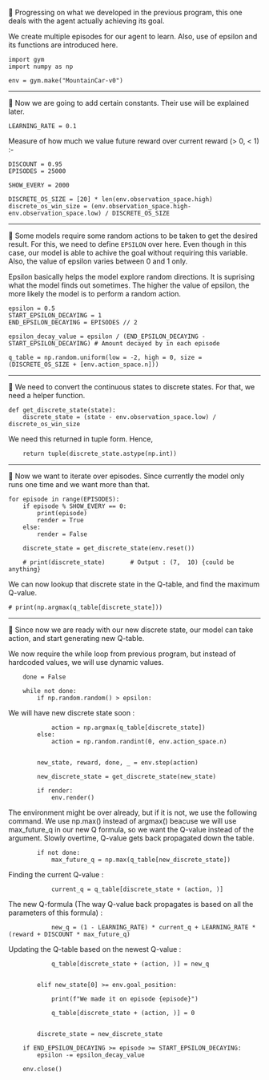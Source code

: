 💢 Progressing on what we developed in the previous program, this one deals with the 
agent actually achieving its goal. 

We create multiple episodes for our agent to learn. Also, use of epsilon and its functions
are introduced here.

    import gym
    import numpy as np

    env = gym.make("MountainCar-v0")

***
💢 Now we are going to add certain constants. Their use will be explained later.
    
    LEARNING_RATE = 0.1

Measure of how much we value future reward over current reward (> 0, < 1) :-

    DISCOUNT = 0.95    
    EPISODES = 25000

    SHOW_EVERY = 2000

    DISCRETE_OS_SIZE = [20] * len(env.observation_space.high)
    discrete_os_win_size = (env.observation_space.high-env.observation_space.low) / DISCRETE_OS_SIZE

***
💢 Some models require some random actions to be taken to get the desired result. For this, we need to define
`EPSILON` over here. Even though in this case, our model is able to achive the goal without requiring
this variable. Also, the value of epsilon varies between 0 and 1 only.

Epsilon basically helps the model explore random directions. It is suprising what the model finds
out sometimes. The higher the value of epsilon, the more likely the model is to perform a random action.

    epsilon = 0.5
    START_EPSILON_DECAYING = 1
    END_EPSILON_DECAYING = EPISODES // 2

    epsilon_decay_value = epsilon / (END_EPSILON_DECAYING - START_EPSILON_DECAYING) # Amount decayed by in each episode

    q_table = np.random.uniform(low = -2, high = 0, size = (DISCRETE_OS_SIZE + [env.action_space.n]))

***
💢 We need to convert the continuous states to discrete states. For that, we need a helper function.

    def get_discrete_state(state):
        discrete_state = (state - env.observation_space.low) / discrete_os_win_size
        
   We need this returned in tuple form. Hence, 
   
        return tuple(discrete_state.astype(np.int))

***
💢 Now we want to iterate over episodes. Since currently the model only runs one time
and we want more than that.

    for episode in range(EPISODES):
        if episode % SHOW_EVERY == 0:
            print(episode)
            render = True
        else:
            render = False

        discrete_state = get_discrete_state(env.reset())

        # print(discrete_state)       # Output : (7,  10) {could be anything}


   We can now lookup that discrete state in the Q-table, and find the maximum Q-value.
    
    # print(np.argmax(q_table[discrete_state]))

   ***
   💢 Since now we are ready with our new discrete state, our model can take action, and start generating
   new Q-table.
   <br>
   
   We now require the while loop from previous program, but instead of hardcoded values, we will use dynamic values.

        done = False

        while not done:
            if np.random.random() > epsilon:
        
   We will have new discrete state soon :
   
                action = np.argmax(q_table[discrete_state])
            else:
                action = np.random.randint(0, env.action_space.n)
                
            
            new_state, reward, done, _ = env.step(action)
            
            new_discrete_state = get_discrete_state(new_state)
        
            if render:
                env.render()
        
   The environment might be over already, but if it is not, we use the following command. We use np.max() instead of argmax() beacuse we will use
   max_future_q in our new Q formula, so we want the Q-value instead of the argument. Slowly overtime, Q-value gets back propagated down the table.
   
            if not done:
                max_future_q = np.max(q_table[new_discrete_state])

   Finding the current Q-value :
   
                current_q = q_table[discrete_state + (action, )]

   The new Q-formula (The way Q-value back propagates is based on all the parameters of this formula) :
   
                new_q = (1 - LEARNING_RATE) * current_q + LEARNING_RATE * (reward + DISCOUNT * max_future_q)     
                                                                                                            
   Updating the Q-table based on the newest Q-value :
            
                q_table[discrete_state + (action, )] = new_q
                

            elif new_state[0] >= env.goal_position:
                
                print(f"We made it on episode {episode}")
                
                q_table[discrete_state + (action, )] = 0
                

            discrete_state = new_discrete_state
    
        if END_EPSILON_DECAYING >= episode >= START_EPSILON_DECAYING:
            epsilon -= epsilon_decay_value

        env.close()
